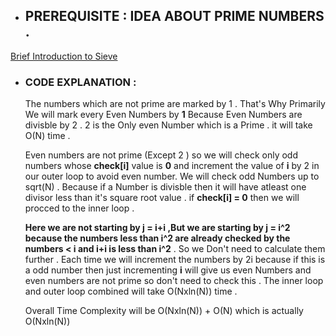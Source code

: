 - ## PREREQUISITE : IDEA ABOUT PRIME NUMBERS .
 [Brief Introduction to Sieve](http://www.progkriya.org/gyan/basic-number-theory.html)
 
- ### CODE EXPLANATION :
   The numbers which are not prime are marked by 1 . That's Why Primarily We will mark every Even Numbers by **1** Because Even Numbers are divisble by 2 . 2 is the Only 
   even Number which is a Prime . it will take O(N) time .
   
   Even numbers are not prime (Except 2 ) so we will check only odd numbers whose **check[i]** value is **0** and increment the value of **i** by 2 in our outer loop to avoid
   even number. We will check odd Numbers up to sqrt(N) . Because if a Number is divisble then it will have atleast one divisor less than it's square root value . if **check[i] =    0** then we will procced to the inner loop .  
   
   **Here we are not starting by j = i+i ,But we are starting by j = i^2 because the numbers  less than i^2 are already checked by the numbers < i and i+i is less than i^2** . So     we Don't need to calculate  them further . Each time we will increment the numbers by 2i  because if this is a odd number then just incrementing **i** will give us even           Numbers and even numbers are not prime so don't need to check this . The inner loop and outer loop combined  will take O(Nxln(N)) time .
   
   Overall Time Complexity will be O(Nxln(N)) + O(N) which is actually O(Nxln(N))
